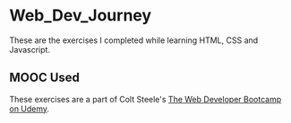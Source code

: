 # Web_Dev_Journey
These are the exercises I completed while learning HTML, CSS and Javascript.

## MOOC Used
These exercises are a part of Colt Steele's [The Web Developer Bootcamp on Udemy](https://www.udemy.com/course/the-web-developer-bootcamp/ "Web Dev Bootcamp").
